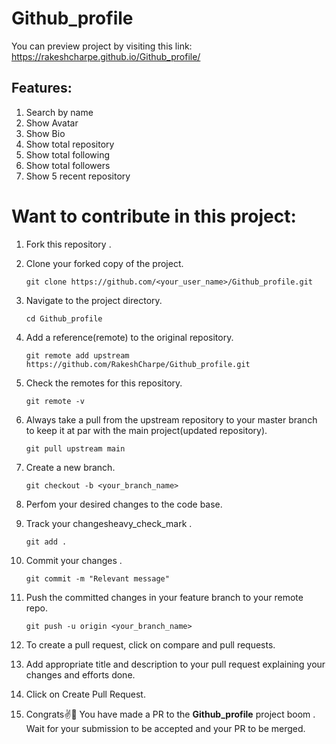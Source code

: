 # Github_profile
  You can preview project by visiting this link: 
  https://rakeshcharpe.github.io/Github_profile/
## Features:

1. Search by name
2. Show Avatar
3. Show Bio
2. Show total repository
3. Show total following
4. Show total followers
5. Show 5 recent repository

# Want to contribute in this project:

1. Fork this repository .
2. Clone your forked copy of the project.

    ``` 
    git clone https://github.com/<your_user_name>/Github_profile.git
    ```
    
3. Navigate to the project directory.

    ```
    cd Github_profile
    ```

4. Add a reference(remote) to the original repository.

    ```
    git remote add upstream https://github.com/RakeshCharpe/Github_profile.git
    ```

5. Check the remotes for this repository.

    ```
    git remote -v
    ```

6. Always take a pull from the upstream repository to your master branch to keep it at par with the main project(updated repository).

    ```
    git pull upstream main
    ```

7. Create a new branch.

    ```
    git checkout -b <your_branch_name>
    ```

8. Perfom your desired changes to the code base.

9. Track your changesheavy_check_mark .

    ```
    git add .
    ```

10. Commit your changes .

    ```
    git commit -m "Relevant message"
    ```

11. Push the committed changes in your feature branch to your remote repo.

    ```
    git push -u origin <your_branch_name>
    ```

12. To create a pull request, click on compare and pull requests.

13. Add appropriate title and description to your pull request explaining your changes and efforts done.

14. Click on Create Pull Request.

15. Congrats✌🎉  You have made a PR to the **Github_profile** project boom . Wait for your submission to be accepted and your PR to be merged.



